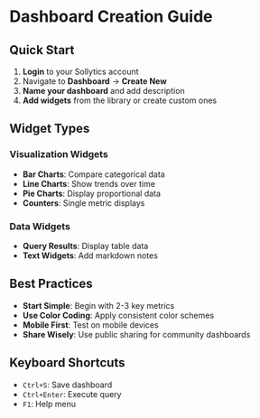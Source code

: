 # Dashboard Creation Guide

## Quick Start

1. **Login** to your Sollytics account
2. Navigate to **Dashboard** → **Create New**
3. **Name your dashboard** and add description
4. **Add widgets** from the library or create custom ones

## Widget Types

### Visualization Widgets
- **Bar Charts**: Compare categorical data
- **Line Charts**: Show trends over time  
- **Pie Charts**: Display proportional data
- **Counters**: Single metric displays

### Data Widgets
- **Query Results**: Display table data
- **Text Widgets**: Add markdown notes

## Best Practices

- **Start Simple**: Begin with 2-3 key metrics
- **Use Color Coding**: Apply consistent color schemes
- **Mobile First**: Test on mobile devices
- **Share Wisely**: Use public sharing for community dashboards

## Keyboard Shortcuts

- `Ctrl+S`: Save dashboard
- `Ctrl+Enter`: Execute query
- `F1`: Help menu